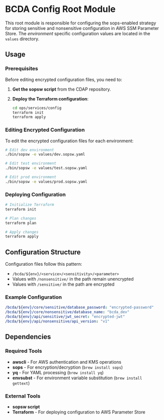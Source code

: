 # BCDA Config Root Module

This root module is responsible for configuring the sops-enabled strategy for storing sensitive and nonsensitive configuration in AWS SSM Parameter Store.
The _environment_ specific configuration values are located in the `values` directory.

## Usage

### Prerequisites

Before editing encrypted configuration files, you need to:

1. **Get the sopsw script** from the CDAP repository.

2. **Deploy the Terraform configuration**:
   ```bash
   cd ops/services/config
   terraform init
   terraform apply
   ```

### Editing Encrypted Configuration

To edit the encrypted configuration files for each environment:

```bash
# Edit dev environment
./bin/sopsw -e values/dev.sopsw.yaml

# Edit test environment
./bin/sopsw -e values/test.sopsw.yaml

# Edit prod environment
./bin/sopsw -e values/prod.sopsw.yaml
```

### Deploying Configuration

```bash
# Initialize Terraform
terraform init

# Plan changes
terraform plan

# Apply changes
terraform apply
```

## Configuration Structure

Configuration files follow this pattern:
- `/bcda/${env}/<service>/<sensitivity>/<parameter>`
- Values with `/nonsensitive/` in the path remain unencrypted
- Values with `/sensitive/` in the path are encrypted

### Example Configuration

```yaml
/bcda/${env}/core/sensitive/database_password: "encrypted-password"
/bcda/${env}/core/nonsensitive/database_name: "bcda_dev"
/bcda/${env}/api/sensitive/jwt_secret: "encrypted-jwt"
/bcda/${env}/api/nonsensitive/api_version: "v1"
```

## Dependencies

### Required Tools
- **awscli** - For AWS authentication and KMS operations
- **sops** - For encryption/decryption (`brew install sops`)
- **yq** - For YAML processing (`brew install yq`)
- **envsubst** - For environment variable substitution (`brew install gettext`)

### External Tools
- **sopsw script**
- **Terraform** - For deploying configuration to AWS Parameter Store
